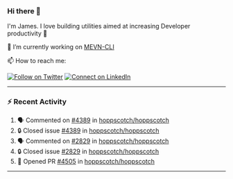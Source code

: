 ### Hi there 👋

I'm James. I love building utilities aimed at increasing Developer productivity :raised_hands: 

🔭 I’m currently working on [MEVN-CLI](https://github.com/madlabsinc/mevn-cli)

📫 How to reach me:

[![Follow on Twitter](https://img.shields.io/badge/--twitter?label=Twitter&logo=Twitter&style=social)](https://twitter.com/james_madhacks) [![Connect on LinkedIn](https://img.shields.io/badge/--linkedin?label=LinkedIn&logo=LinkedIn&style=social)](https://www.linkedin.com/in/jamesgeorge007)

---

### :zap: Recent Activity

<!--START_SECTION:activity-->
1. 🗣 Commented on [#4389](https://github.com/hoppscotch/hoppscotch/issues/4389#issuecomment-2452309995) in [hoppscotch/hoppscotch](https://github.com/hoppscotch/hoppscotch)
2. 🔒 Closed issue [#4389](https://github.com/hoppscotch/hoppscotch/issues/4389) in [hoppscotch/hoppscotch](https://github.com/hoppscotch/hoppscotch)
3. 🗣 Commented on [#2829](https://github.com/hoppscotch/hoppscotch/issues/2829#issuecomment-2452307020) in [hoppscotch/hoppscotch](https://github.com/hoppscotch/hoppscotch)
4. 🔒 Closed issue [#2829](https://github.com/hoppscotch/hoppscotch/issues/2829) in [hoppscotch/hoppscotch](https://github.com/hoppscotch/hoppscotch)
5. 💪 Opened PR [#4505](https://github.com/hoppscotch/hoppscotch/pull/4505) in [hoppscotch/hoppscotch](https://github.com/hoppscotch/hoppscotch)
<!--END_SECTION:activity-->

---

<!--
**jamesgeorge007/jamesgeorge007** is a ✨ _special_ ✨ repository because its `README.md` (this file) appears on your GitHub profile.

Here are some ideas to get you started:

- 🌱 I’m currently learning ...
- 👯 I’m looking to collaborate on ...
- 🤔 I’m looking for help with ...
- 💬 Ask me about ...
- 😄 Pronouns: ...
- ⚡ Fun fact: ...
-->
